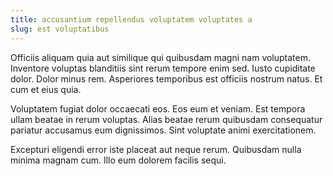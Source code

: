 ```yaml
---
title: accusantium repellendus voluptatem voluptates a
slug: est voluptatibus
---
```


Officiis aliquam quia aut similique qui quibusdam magni nam voluptatem. Inventore voluptas blanditiis sint rerum tempore enim sed. Iusto cupiditate dolor. Dolor minus rem. Asperiores temporibus est officiis nostrum natus. Et cum et eius quia.

Voluptatem fugiat dolor occaecati eos. Eos eum et veniam. Est tempora ullam beatae in rerum voluptas. Alias beatae rerum quibusdam consequatur pariatur accusamus eum dignissimos. Sint voluptate animi exercitationem.

Excepturi eligendi error iste placeat aut neque rerum. Quibusdam nulla minima magnam cum. Illo eum dolorem facilis sequi.

